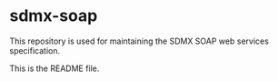 # sdmx-soap
This repository is used for maintaining the SDMX SOAP web services specification.

This is the README file.
